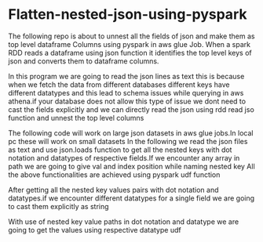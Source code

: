 # Flatten-nested-json-using-pyspark

The following repo is about to unnest all the fields of json and make them as top level dataframe Columns using pyspark in aws glue Job.
When a spark RDD reads a dataframe using json function it identifies the top level keys of json and converts them to dataframe columns.

In this program we are going to read the json lines as text this is because when we fetch the data from different databases different keys have different datatypes and this lead to schema issues while querying in aws athena.if your database does not allow this type of issue we dont need to cast the fields explicitly and we can directly read the json using rdd read jso function  and unnest the top level columns

The following code will work on large json datasets in aws glue jobs.In local pc these will work on small datasets
In the following we read the json files as text and use json.loads function to get all the nested keys with dot notation and 
datatypes of respective fields.If we encounter any array in path we are going to give val and index position while naming nested key
All the above functionalities are achieved using pyspark udf function 

After getting all the nested key values pairs with dot notation and datatypes.if we encounter different datatypes for a single field
we are going to cast them explicitly as string

With use of nested key value paths in dot notation and datatype we are going to get the values using respective datatype udf








